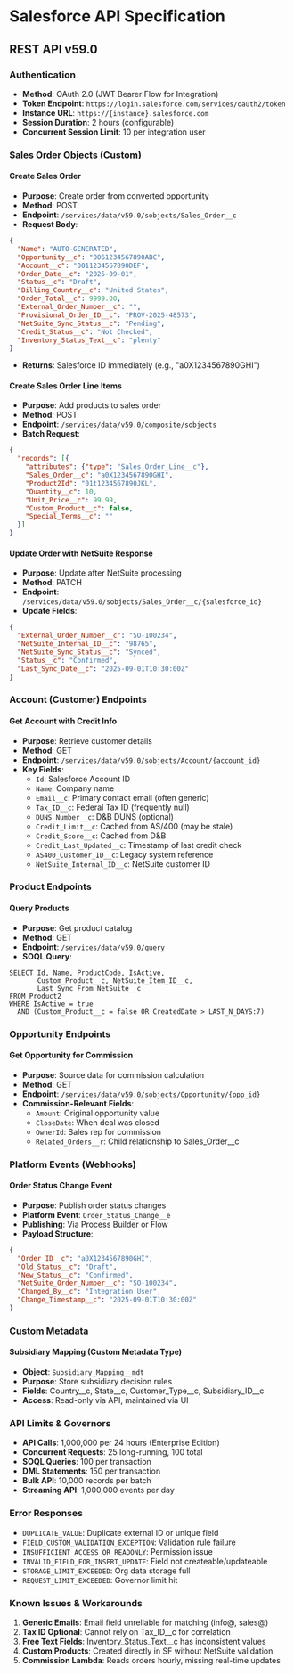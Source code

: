 # Salesforce API Specification

## REST API v59.0

### Authentication
- **Method**: OAuth 2.0 (JWT Bearer Flow for Integration)
- **Token Endpoint**: `https://login.salesforce.com/services/oauth2/token`
- **Instance URL**: `https://{instance}.salesforce.com`
- **Session Duration**: 2 hours (configurable)
- **Concurrent Session Limit**: 10 per integration user

### Sales Order Objects (Custom)

#### Create Sales Order
- **Purpose**: Create order from converted opportunity
- **Method**: POST
- **Endpoint**: `/services/data/v59.0/sobjects/Sales_Order__c`
- **Request Body**:
```json
{
  "Name": "AUTO-GENERATED",
  "Opportunity__c": "0061234567890ABC",
  "Account__c": "0011234567890DEF", 
  "Order_Date__c": "2025-09-01",
  "Status__c": "Draft",
  "Billing_Country__c": "United States",
  "Order_Total__c": 9999.00,
  "External_Order_Number__c": "",
  "Provisional_Order_ID__c": "PROV-2025-48573",
  "NetSuite_Sync_Status__c": "Pending",
  "Credit_Status__c": "Not Checked",
  "Inventory_Status_Text__c": "plenty"
}
```
- **Returns**: Salesforce ID immediately (e.g., "a0X1234567890GHI")

#### Create Sales Order Line Items
- **Purpose**: Add products to sales order
- **Method**: POST
- **Endpoint**: `/services/data/v59.0/composite/sobjects`
- **Batch Request**:
```json
{
  "records": [{
    "attributes": {"type": "Sales_Order_Line__c"},
    "Sales_Order__c": "a0X1234567890GHI",
    "Product2Id": "01t1234567890JKL",
    "Quantity__c": 10,
    "Unit_Price__c": 99.99,
    "Custom_Product__c": false,
    "Special_Terms__c": ""
  }]
}
```

#### Update Order with NetSuite Response
- **Purpose**: Update after NetSuite processing
- **Method**: PATCH
- **Endpoint**: `/services/data/v59.0/sobjects/Sales_Order__c/{salesforce_id}`
- **Update Fields**:
```json
{
  "External_Order_Number__c": "SO-100234",
  "NetSuite_Internal_ID__c": "98765",
  "NetSuite_Sync_Status__c": "Synced",
  "Status__c": "Confirmed",
  "Last_Sync_Date__c": "2025-09-01T10:30:00Z"
}
```

### Account (Customer) Endpoints

#### Get Account with Credit Info
- **Purpose**: Retrieve customer details
- **Method**: GET
- **Endpoint**: `/services/data/v59.0/sobjects/Account/{account_id}`
- **Key Fields**:
  - `Id`: Salesforce Account ID
  - `Name`: Company name
  - `Email__c`: Primary contact email (often generic)
  - `Tax_ID__c`: Federal Tax ID (frequently null)
  - `DUNS_Number__c`: D&B DUNS (optional)
  - `Credit_Limit__c`: Cached from AS/400 (may be stale)
  - `Credit_Score__c`: Cached from D&B
  - `Credit_Last_Updated__c`: Timestamp of last credit check
  - `AS400_Customer_ID__c`: Legacy system reference
  - `NetSuite_Internal_ID__c`: NetSuite customer ID

### Product Endpoints

#### Query Products
- **Purpose**: Get product catalog
- **Method**: GET  
- **Endpoint**: `/services/data/v59.0/query`
- **SOQL Query**: 
```
SELECT Id, Name, ProductCode, IsActive, 
       Custom_Product__c, NetSuite_Item_ID__c,
       Last_Sync_From_NetSuite__c
FROM Product2 
WHERE IsActive = true 
  AND (Custom_Product__c = false OR CreatedDate > LAST_N_DAYS:7)
```

### Opportunity Endpoints

#### Get Opportunity for Commission
- **Purpose**: Source data for commission calculation
- **Method**: GET
- **Endpoint**: `/services/data/v59.0/sobjects/Opportunity/{opp_id}`
- **Commission-Relevant Fields**:
  - `Amount`: Original opportunity value
  - `CloseDate`: When deal was closed
  - `OwnerId`: Sales rep for commission
  - `Related_Orders__r`: Child relationship to Sales_Order__c

### Platform Events (Webhooks)

#### Order Status Change Event
- **Purpose**: Publish order status changes
- **Platform Event**: `Order_Status_Change__e`
- **Publishing**: Via Process Builder or Flow
- **Payload Structure**:
```json
{
  "Order_ID__c": "a0X1234567890GHI",
  "Old_Status__c": "Draft",
  "New_Status__c": "Confirmed", 
  "NetSuite_Order_Number__c": "SO-100234",
  "Changed_By__c": "Integration User",
  "Change_Timestamp__c": "2025-09-01T10:30:00Z"
}
```

### Custom Metadata

#### Subsidiary Mapping (Custom Metadata Type)
- **Object**: `Subsidiary_Mapping__mdt`
- **Purpose**: Store subsidiary decision rules
- **Fields**: Country__c, State__c, Customer_Type__c, Subsidiary_ID__c
- **Access**: Read-only via API, maintained via UI

### API Limits & Governors

- **API Calls**: 1,000,000 per 24 hours (Enterprise Edition)
- **Concurrent Requests**: 25 long-running, 100 total
- **SOQL Queries**: 100 per transaction
- **DML Statements**: 150 per transaction
- **Bulk API**: 10,000 records per batch
- **Streaming API**: 1,000,000 events per day

### Error Responses

- `DUPLICATE_VALUE`: Duplicate external ID or unique field
- `FIELD_CUSTOM_VALIDATION_EXCEPTION`: Validation rule failure
- `INSUFFICIENT_ACCESS_OR_READONLY`: Permission issue
- `INVALID_FIELD_FOR_INSERT_UPDATE`: Field not createable/updateable
- `STORAGE_LIMIT_EXCEEDED`: Org data storage full
- `REQUEST_LIMIT_EXCEEDED`: Governor limit hit

### Known Issues & Workarounds

1. **Generic Emails**: Email field unreliable for matching (info@, sales@)
2. **Tax ID Optional**: Cannot rely on Tax_ID__c for correlation
3. **Free Text Fields**: Inventory_Status_Text__c has inconsistent values
4. **Custom Products**: Created directly in SF without NetSuite validation
5. **Commission Lambda**: Reads orders hourly, missing real-time updates